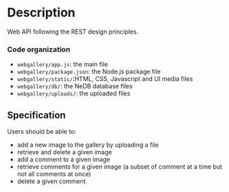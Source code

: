 # Description

Web API following the REST design principles.  

### Code organization

- `webgallery/app.js`: the main file
- `webgallery/package.json`: the Node.js package file
- `webgallery/static/`:HTML, CSS, Javascript and UI media files
- `webgallery/db/`: the NeDB database files
- `webgallery/uploads/`: the uploaded files

## Specification

Users should be able to:

- add a new image to the gallery by uploading a file 
- retrieve and delete a given image 
- add a comment to a given image
- retrieve comments for a given image (a subset of comment at a time but not all comments at once) 
- delete a given comment
